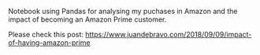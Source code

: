 Notebook using Pandas for analysing my puchases in Amazon and the impact of becoming
an Amazon Prime customer.

Please check this post: https://www.juandebravo.com/2018/09/09/impact-of-having-amazon-prime
